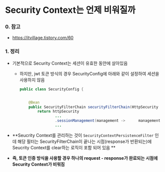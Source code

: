 # Security Context는 언제 비워질까

### 0. 참고

- https://itvillage.tistory.com/60

### 1. 정리

- 기본적으로 Security Context는 세션이 유효한 동안에 살아있음

  - 하지만, jwt 토큰 방식의 경우 SecurityConfig에 아래와 같이 설정하여 세션을 사용하지 않음

    ```java
    public class SecurityConfig {
    
    
        @Bean
        public SecurityFilterChain securityFilterChain(HttpSecurity httpSecurity, 
            return httpSecurity
            		...
                    .sessionManagement(management ->      management.sessionCreationPolicy(SessionCreationPolicy.STATELESS))
    				...
    ```

- **Seucrity Context를 관리하는 것이 `SecurityContextPersistenceFilter` 인데 해당 필터는 SecurityFilterChain이 끝나는 시점(response가 반환되는)에 Seucrity Context를 clear하는 로직이 포함 되어 있음 **
- **즉, 토큰 인증 방식을 사용할 경우 하나의 request - response가 완료되는 시점에 Security Context가 비워짐**